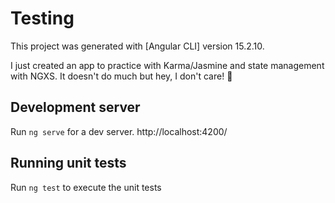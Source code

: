 # Testing

This project was generated with [Angular CLI] version 15.2.10.

I just created an app to practice with Karma/Jasmine and state management with NGXS.
It doesn't do much but hey, I don't care! 🤠

## Development server

Run `ng serve` for a dev server.
http://localhost:4200/

## Running unit tests

Run `ng test` to execute the unit tests
